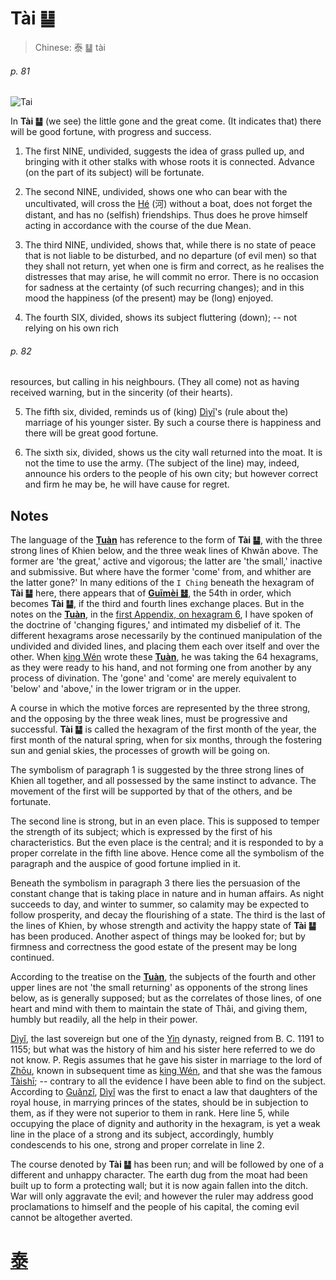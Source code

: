 # Tài ䷊

> Chinese: 泰 ䷊ tài

###### p. 81

![Tai](https://88o.io/wp-content/uploads/2018/09/11-e6b3b0tai.jpg)

In **Tài ䷊** (we see) the little gone and the great come. (It indicates that) there will be good fortune, with progress and success.

1. The first NINE, undivided, suggests the idea of grass pulled up, and bringing with it other stalks with whose roots it is connected. Advance (on the part of its subject) will be fortunate.

2. The second NINE, undivided, shows one who can bear with the uncultivated, will cross the [Hé](https://zh.wikipedia.org/wiki/河) (河) without a boat, does not forget the distant, and has no (selfish) friendships. Thus does he prove himself acting in accordance with the course of the due Mean.

3. The third NINE, undivided, shows that, while there is no state of peace that is not liable to be disturbed, and no departure (of evil men) so that they shall not return, yet when one is firm and correct, as he realises the distresses that may arise, he will commit no error. There is no occasion for sadness at the certainty (of such recurring changes); and in this mood the happiness (of the present) may be (long) enjoyed.

4. The fourth SIX, divided, shows its subject fluttering (down); -- not relying on his own rich

###### p. 82

resources, but calling in his neighbours. (They all come) not as having received warning, but in the sincerity (of their hearts).

5. The fifth six, divided, reminds us of (king) [Dìyǐ](https://en.wikipedia.org/wiki/Di_Yi)'s (rule about the) marriage of his younger sister. By such a course there is happiness and there will be great good fortune.

6. The sixth six, divided, shows us the city wall returned into the moat. It is not the time to use the army. (The subject of the line) may, indeed, announce his orders to the people of his own city; but however correct and firm he may be, he will have cause for regret.

## Notes

The language of the [**Tuàn**](https://en.wikipedia.org/wiki/Ten_Wings) has reference to the form of **Tài ䷊**, with the three strong lines of Khien below, and the three weak lines of Khwăn above.
The former are 'the great,' active and vigorous; the latter are 'the small,' inactive and submissive. But where have the former 'come' from, and whither are the latter gone?' In many editions of the `I Ching` beneath the hexagram of **Tài ䷊** here, there appears that of [**Guīmèi ䷵**](e5bd92e5a6b9guimei.md), the 54th in order, which becomes **Tài ䷊**, if the third and fourth lines exchange places. But in the notes on the [**Tuàn**](https://en.wikipedia.org/wiki/Ten_Wings), in the [first Appendix, on hexagram 6](appendix01s1.md#fn_130), I have spoken of the doctrine of 'changing figures,' and intimated my disbelief of it. The different hexagrams arose necessarily by the continued manipulation of the undivided and divided lines, and placing them each over itself and over the other. When [king Wén](https://en.wikipedia.org/wiki/King_Wen_of_Zhou) wrote these [**Tuàn**](https://en.wikipedia.org/wiki/Ten_Wings), he was taking the 64 hexagrams, as they were ready to his hand, and not forming one from another by any process of divination. The 'gone' and 'come' are merely equivalent to 'below' and 'above,' in the lower trigram or in the upper.

A course in which the motive forces are represented by the three strong, and the opposing by the three weak lines, must be progressive and successful. **Tài ䷊** is called the hexagram of the first month of the year, the first month of the natural spring, when for six months, through the fostering sun and genial skies, the processes of growth will be going on.

The symbolism of paragraph 1 is suggested by the three strong lines of Khien all together, and all possessed by the same instinct to advance. The movement of the first will be supported by that of the others, and be fortunate.

The second line is strong, but in an even place. This is supposed to temper the strength of its subject; which is expressed by the first of his characteristics. But the even place is the central; and it is responded to by a proper correlate in the fifth line above. Hence come all the symbolism of the paragraph and the auspice of good fortune implied in it.

Beneath the symbolism in paragraph 3 there lies the persuasion of the constant change that is taking place in nature and in human affairs. As night succeeds to day, and winter to summer, so calamity may be expected to follow prosperity, and decay the flourishing of a state. The third is the last of the lines of Khien, by whose strength and activity the happy state of **Tài ䷊** has been produced. Another aspect of things may be looked for; but by firmness and correctness the good estate of the present may be long continued.

According to the treatise on the [**Tuàn**](https://en.wikipedia.org/wiki/Ten_Wings), the subjects of the fourth and other upper lines are not 'the small returning' as opponents of the strong lines below, as is generally supposed; but as the correlates of those lines, of one heart and mind with them to maintain the state of Thâi, and giving them, humbly but readily, all the help in their power.

[Dìyǐ](https://en.wikipedia.org/wiki/Di_Yi), the last sovereign but one of the [Yin](https://en.wiktionary.org/wiki/殷代) dynasty, reigned from B. C. 1191 to 1155; but what was the history of him and his sister here referred to we do not know. P. Regis assumes that he gave his sister in marriage to the lord of [Zhōu](https://en.wikipedia.org/wiki/Zhou_dynasty), known in subsequent time as [king Wén](https://en.wikipedia.org/wiki/King_Wen_of_Zhou), and that she was the famous [Tàishī](https://en.wikipedia.org/wiki/Grand_Preceptor); -- contrary to all the evidence I have been able to find on the subject. According to [Guǎnzǐ](https://en.wikipedia.org/wiki/Guanzi_(text)), [Dìyǐ](https://en.wikipedia.org/wiki/Di_Yi) was the first to enact a law that daughters of the royal house, in marrying princes of the states, should be in subjection to them, as if they were not superior to them in rank. Here line 5, while occupying the place of dignity and authority in the hexagram, is yet a weak line in the place of a strong and its subject, accordingly, humbly condescends to his one, strong and proper correlate in line 2.

The course denoted by **Tài ䷊** has been run; and will be followed by one of a different and unhappy character. The earth dug from the moat had been built up to form a protecting wall; but it is now again fallen into the ditch. War will only aggravate the evil; and however the ruler may address good proclamations to himself and the people of his capital, the coming evil cannot be altogether averted.

# [泰](./e6b3b0tai_cn.md)
